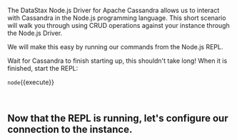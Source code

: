 The DataStax Node.js Driver for Apache Cassandra allows us to interact with Cassandra in the Node.js programming language. This short scenario will walk you through using CRUD operations against your instance through the Node.js Driver.

We will make this easy by running our commands from the Node.js REPL.

Wait for Cassandra to finish starting up, this shouldn't take long! When it is finished, start the REPL:

`node`{{execute}}

</br>

## Now that the REPL is running, let's configure our connection to the instance.
